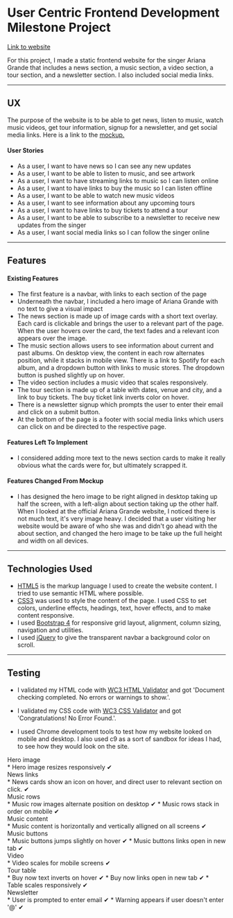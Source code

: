 # User Centric Frontend Development Milestone Project

[Link to website](https://andreasdk.github.io/ariana/)

For this project, I made a static frontend website for the singer Ariana Grande that includes a news section, a music section, a video section, a tour section, and a newsletter section. I also included social media links.

---

## UX

The purpose of the website is to be able to get news, listen to music, watch music videos, get tour information, signup for a newsletter, and get social media links.
Here is a link to the [mockup.](https://app.moqups.com/K3PEm0KV9a/view?fit_width=1)

#### User Stories
* As a user, I want to have news so I can see any new updates
* As a user, I want to be able to listen to music, and see artwork
* As a user, I want to have streaming links to music so I can listen online
* As a user, I want to have links to buy the music so I can listen offline
* As a user, I want to be able to watch new music videos
* As a user, I want to see information about any upcoming tours
* As a user, I want to have links to buy tickets to attend a tour
* As a user, I want to be able to subscribe to a newsletter to receive new updates from the singer
* As a user, I want social media links so I can follow the singer online

---

## Features

#### Existing Features
* The first feature is a navbar, with links to each section of the page
* Underneath the navbar, I included a hero image of Ariana Grande with no text to give a visual impact
* The news section is made up of image cards with a short text overlay. Each card is clickable and brings the user to a relevant part of the page. When the user hovers over the card, the text fades and a relevant icon appears over the image.
* The music section allows users to see information about current and past albums. On desktop view, the content in each row alternates position, while it stacks in mobile view. There is a link to Spotify for each album, and a dropdown button with links to music stores. The dropdown button is pushed slightly up on hover.
* The video section includes a music video that scales responsively.
* The tour section is made up of a table with dates, venue and city, and a link to buy tickets. The buy ticket link inverts color on hover.
* There is a newsletter signup which prompts the user to enter their email and click on a submit button.
* At the bottom of the page is a footer with social media links which users can click on and be directed to the respective page.

#### Features Left To Implement
* I considered adding more text to the news section cards to make it really obvious what the cards were for, but ultimately scrapped it.

#### Features Changed From Mockup
* I has designed the hero image to be right aligned in desktop taking up half the screen, with a left-align about section taking up the other half. When I looked at the official Ariana Grande website, I noticed there is not much text, it's very image heavy. I decided that a user visiting her website would be aware of who she was and didn't go ahead with the about section, and changed the hero image to be take up the full height and width on all devices.

---

## Technologies Used

* [HTML5](https://developer.mozilla.org/en-US/docs/Web/Guide/HTML/HTML5) is the markup language I used to create the website content.
I tried to use semantic HTML where possible.
* [CSS3](https://developer.mozilla.org/en-US/docs/Web/CSS/CSS3) was used to style the content of the page. I used CSS to set colors, underline effects, headings, text, hover effects, and to make content responsive.
* I used [Bootstrap 4](https://getbootstrap.com/) for responsive grid layout, alignment, column sizing, navigation and utilities.
* I used [jQuery](https://developer.mozilla.org/en-US/docs/Glossary/jQuery) to give the transparent navbar a background color on scroll.

---

## Testing
* I validated my HTML code with [WC3 HTML Validator](https://validator.w3.org) and got 'Document checking completed. No errors or warnings to show.'.
* I validated my CSS code with [WC3 CSS Validator](https://jigsaw.w3.org/css-validator/) and got 'Congratulations! No Error Found.'.

* I used Chrome development tools to test how my website looked on mobile and desktop. I also used c9 as a sort of sandbox for ideas I had, to see how they would look on the site.

<dl>

  <dt>Hero image</dt>
  * Hero image resizes responsively &#10004;

  <dt>News links</dt>
  * News cards show an icon on hover, and direct user to relevant section on click. &#10004;

  <dt>Music rows</dt>
  * Music row images alternate position on desktop &#10004;
  * Music rows stack in order on mobile &#10004;

  <dt>Music content</dt>
  * Music content is horizontally and vertically alligned on all screens &#10004;
 
  <dt>Music buttons</dt>
  * Music buttons jumps slightly on hover &#10004;
  * Music buttons links open in new tab &#10004;

  <dt>Video</dt>
  * Video scales for mobile screens &#10004;

  <dt>Tour table</dt>
  * Buy now text inverts on hover &#10004;
  * Buy now links open in new tab &#10004;
  * Table scales responsively &#10004;

  <dt>Newsletter</dt>
  * User is prompted to enter email &#10004;
  * Warning appears if user doesn't enter '@' &#10004;
 </dl>

 